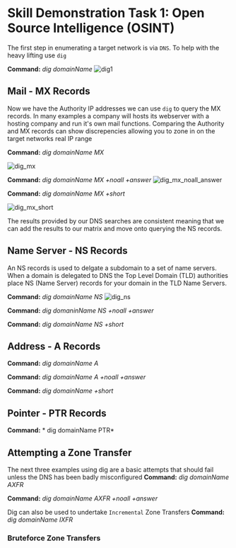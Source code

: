 # Skill Demonstration Task 1: Open Source Intelligence (OSINT)

The first step in enumerating a target network is via `DNS`.  To help with the heavy lifting use `dig`

**Command:** *dig domainName*
![dig1](https://user-images.githubusercontent.com/8903296/31865016-9be7af68-b75f-11e7-82c0-c4be41d3ca77.PNG)

## Mail - MX Records
Now we have the Authority IP addresses we can use `dig` to query the MX records.  In many examples a company will hosts its webserver with a hosting company and run it's own mail functions.  Comparing the Authority and MX records can show discrepencies allowing you to zone in on the target networks real IP range

**Command:** *dig domainName MX*

![dig_mx](https://user-images.githubusercontent.com/8903296/31865599-32a2d35c-b769-11e7-8ace-88c62a3fe5a8.PNG)

**Command:** *dig domainName MX +noall +answer*
![dig_mx_noall_answer](https://user-images.githubusercontent.com/8903296/31865641-f6a79f58-b769-11e7-8cc5-5daa3da3ccc3.PNG)

**Command:** *dig domainName MX +short*

![dig_mx_short](https://user-images.githubusercontent.com/8903296/31865683-8b021d36-b76a-11e7-8eb2-c118c8aa18ac.PNG)

The results provided by our DNS searches are consistent meaning that we can add the results to our matrix and move onto querying the NS records. 

## Name Server - NS Records
An NS records is used to delgate a subdomain to a set of name servers.  When a domain is delegated to DNS the Top Level Domain (TLD) authorities place NS (Name Server) records for your domain in the TLD Name Servers.

**Command:** *dig domainName NS*
![dig_ns](https://user-images.githubusercontent.com/8903296/31865812-b5979272-b76c-11e7-8522-cc9caccd6478.PNG)

**Command:** *dig domaninName NS +noall +answer*


**Command:** *dig domainName NS +short*

## Address - A Records

**Command:** *dig domainName A*


**Command:** *dig domainName A +noall +answer*


**Command:** *dig domainName +short*

## Pointer - PTR Records
**Command:** * dig domainName PTR*

## Attempting a Zone Transfer
The next three examples using dig are a basic attempts that should fail unless the DNS has been badly misconfigured
**Command:** *dig domainName AXFR*


**Command:** *dig domainName AXFR +noall +answer*


Dig can also be used to undertake `Incremental` Zone Transfers
**Command:** *dig domainName IXFR*


### Bruteforce Zone Transfers
